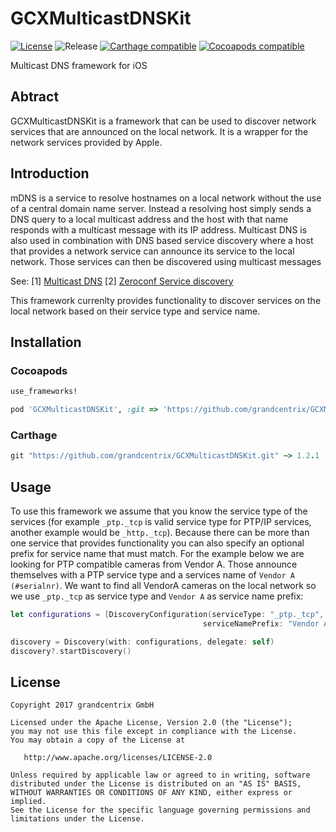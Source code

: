 # GCXMulticastDNSKit
 [![License](https://img.shields.io/badge/License-Apache%202.0-blue.svg)](https://opensource.org/licenses/Apache-2.0) ![Release](https://img.shields.io/github/release/grandcentrix/GCXMulticastDNSKit.svg) [![Carthage compatible](https://img.shields.io/badge/Carthage-compatible-4BC51D.svg?style=flat)](https://github.com/Carthage/Carthage) [![Cocoapods compatible](https://img.shields.io/cocoapods/v/GCXMulticastDNSKit.svg)](https://cocoapods.org/) 	


Multicast DNS framework for iOS

## Abtract

GCXMulticastDNSKit is a framework that can be used to discover network services that are announced on the local network. It is a wrapper for the network services provided by Apple.

## Introduction

mDNS is a service to resolve hostnames on a local network without the use of a central domain name server. Instead a resolving host simply sends a DNS query to a local multicast address and the host with that name responds with a multicast message with its IP address. Multicast DNS is also used in combination with DNS based service discovery where a host that provides a network service can announce its service to the local network. Those services can then be discovered using multicast messages

See: [1] [Multicast DNS](https://en.wikipedia.org/wiki/Multicast_DNS)
     [2] [Zeroconf Service discovery](https://en.wikipedia.org/wiki/Zero-configuration_networking#Service_discovery)

This framework currenlty provides functionality to discover services on the local network based on their service type and service name.

## Installation

### Cocoapods

```ruby
use_frameworks!

pod 'GCXMulticastDNSKit', :git => 'https://github.com/grandcentrix/GCXMulticastDNSKit.git', :tag => 'v1.2.1'

```

### Carthage

```ruby
git "https://github.com/grandcentrix/GCXMulticastDNSKit.git" ~> 1.2.1

```

## Usage

To use this framework we assume that you know the service type of the services (for example `_ptp._tcp` is valid service type for PTP/IP services, another example would be `_http._tcp`). Because there can be more than one service that provides functionality you can also specify an optional prefix for service name that must match. For the example below we are looking for PTP compatible cameras from Vendor A. Those announce themselves with a PTP service type and a services name of `Vendor A (#serialnr)`. We want to find all VendorA cameras on the local network so we use `_ptp._tcp` as service type and `Vendor A` as service name prefix:

```swift
let configurations = [DiscoveryConfiguration(serviceType: "_ptp._tcp",
                                           serviceNamePrefix: "Vendor A")]

discovery = Discovery(with: configurations, delegate: self)
discovery?.startDiscovery()

```

## License

```
Copyright 2017 grandcentrix GmbH

Licensed under the Apache License, Version 2.0 (the "License");
you may not use this file except in compliance with the License.
You may obtain a copy of the License at

   http://www.apache.org/licenses/LICENSE-2.0

Unless required by applicable law or agreed to in writing, software
distributed under the License is distributed on an "AS IS" BASIS,
WITHOUT WARRANTIES OR CONDITIONS OF ANY KIND, either express or implied.
See the License for the specific language governing permissions and
limitations under the License.
```
